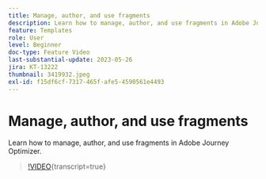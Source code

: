 ```yaml
---
title: Manage, author, and use fragments
description: Learn how to manage, author, and use fragments in Adobe Journey Optimizer.
feature: Templates
role: User
level: Beginner
doc-type: Feature Video
last-substantial-update: 2023-05-26
jira: KT-13222
thumbnail: 3419932.jpeg
exl-id: f15df6cf-7317-465f-afe5-4590561e4493
---
```

# Manage, author, and use fragments

Learn how to manage, author, and use fragments in Adobe Journey Optimizer.

>[!VIDEO](https://video.tv.adobe.com/v/3419932/?learn=on){transcript=true}
